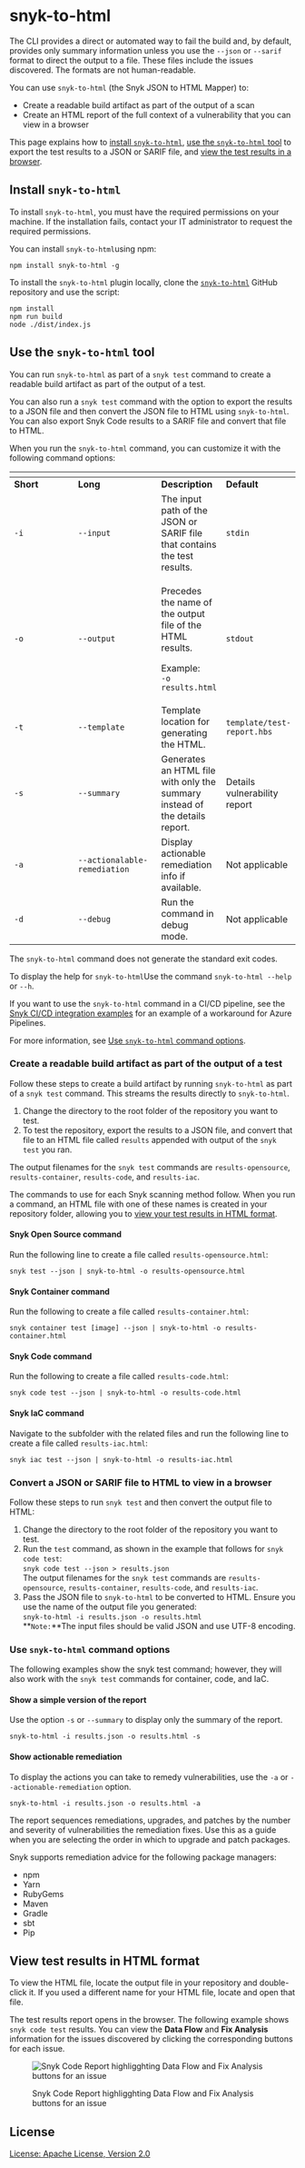 # snyk-to-html

The CLI provides a direct or automated way to fail the build and, by default, provides only summary information unless you use the `--json` or `--sarif` format to direct the output to a file. These files include the issues discovered. The formats are not human-readable.

You can use `snyk-to-html` (the Snyk JSON to HTML Mapper) to:

* Create a readable build artifact as part of the output of a scan
* Create an HTML report of the full context of a vulnerability that you can view in a browser

This page explains how to [install `snyk-to-html`](snyk-to-html.md#install-snyk-to-html), [use the `snyk-to-html` tool](snyk-to-html.md#use-the-snyk-to-html-tool) to export the test results to a JSON or SARIF file, and [view the test results in a browser](snyk-to-html.md#view-test-results-in-html-format).

## Install `snyk-to-html`

To install `snyk-to-html`, you must have the required permissions on your machine. If the installation fails, contact your IT administrator to request the required permissions.

You can install `snyk-to-html`using npm:

```
npm install snyk-to-html -g
```

To install the `snyk-to-html` plugin locally, clone the [`snyk-to-html`](https://github.com/snyk/snyk-to-html) GitHub repository and use the script:

```
npm install
npm run build
node ./dist/index.js
```

## Use the `snyk-to-html` tool

You can run `snyk-to-html` as part of a `snyk test` command to create a readable build artifact as part of the output of a test.

You can also run a `snyk test` command with the option to export the results to a JSON file and then convert the JSON  file to HTML using  `snyk-to-html`. You can also export Snyk Code results to a SARIF file and convert that file to HTML.

When you run the `snyk-to-html` command, you can customize it with the following command options:

<table data-header-hidden><thead><tr><th width="105"></th><th width="134"></th><th></th><th></th></tr></thead><tbody><tr><td><strong>Short</strong></td><td><strong>Long</strong></td><td><strong>Description</strong></td><td><strong>Default</strong></td></tr><tr><td><code>-i</code></td><td><code>--input</code></td><td>The input path of the JSON or SARIF file that contains the test results.</td><td><code>stdin</code></td></tr><tr><td><code>-o</code></td><td><code>--output</code></td><td><p>Precedes the name of the output file of the HTML results.</p><p>Example:<br><code>-o results.html</code></p></td><td><code>stdout</code></td></tr><tr><td><code>-t</code></td><td><code>--template</code></td><td>Template location for generating the HTML.</td><td><code>template/test-report.hbs</code></td></tr><tr><td><code>-s</code></td><td><code>--summary</code></td><td>Generates an HTML file with only the summary instead of the details report.</td><td>Details vulnerability report</td></tr><tr><td><code>-a</code></td><td><code>--actionalable-remediation</code></td><td>Display actionable remediation info if available.</td><td>Not applicable</td></tr><tr><td><code>-d</code></td><td><code>--debug</code></td><td>Run the command in debug mode.</td><td>Not applicable</td></tr></tbody></table>

The `snyk-to-html` command does not generate the standard exit codes.

To display the help for `snyk-to-html`Use the command `snyk-to-html --help` or `--h`.

If you want to use the `snyk-to-html` command in a CI/CD pipeline, see the [Snyk CI/CD integration examples](https://github.com/snyk-labs/snyk-cicd-integration-examples/blob/master/AzurePipelines/AzurePipelines-npm-generic-html.yml) for an example of a workaround for Azure Pipelines.

For more information, see [Use `snyk-to-html` command options](snyk-to-html.md#use-snyk-to-html-command-options).

### Create a readable build artifact as part of the output of a test

Follow these steps to create a build artifact by running `snyk-to-html` as part of a `snyk test` command. This streams the results directly to `snyk-to-html`.

1. Change the directory to the root folder of the repository you want to test.
2. To test the repository, export the results to a JSON file, and convert that file to an HTML file called `results` appended with output of the `snyk test` you ran.

The output filenames for the `snyk test` commands are `results-opensource`, `results-container`, `results-code`, and `results-iac`.

The commands to use for each Snyk scanning method follow. When you run a command, an HTML file with one of these names is created in your repository folder, allowing you to [view your test results in HTML format](snyk-to-html.md#view-test-results-in-html-format).

#### Snyk Open Source command

Run the following line to create a file called `results-opensource.html`:

`snyk test --json | snyk-to-html -o results-opensource.html`

#### Snyk Container command

Run the following to create a file called `results-container.html`:

`snyk container test [image] --json | snyk-to-html -o results-container.html`

#### **Snyk Code command**

Run the following to create a file called `results-code.html`:

`snyk code test --json | snyk-to-html -o results-code.html`

#### Snyk IaC command

Navigate to the subfolder with the related files and run the following line to create a file called `results-iac.html`:

`snyk iac test --json | snyk-to-html -o results-iac.html`

### Convert a JSON or SARIF file to HTML to view in a browser

Follow these steps to run `snyk test` and then convert the output file to HTML:

1. Change the directory to the root folder of the repository you want to test.
2. Run the `test` command, as shown in the example that follows for `snyk code test`:\
   `snyk code test --json > results.json`\
   The output filenames for the `snyk test` commands are `results-opensource`, `results-container`, `results-code`, and `results-iac`.
3. Pass the JSON file to `snyk-to-html` to be converted to HTML. Ensure you use the name of the output file you generated:\
   `snyk-to-html -i results.json -o results.html`\
   **`Note:`**The input files should be valid JSON and use UTF-8 encoding.

### Use `snyk-to-html` command options

The following examples show the snyk test command; however, they will also work with the `snyk test` commands for container, code, and IaC.

#### Show a simple version of the report

Use the option `-s` or `--summary` to display only the summary of the report.

`snyk-to-html -i results.json -o results.html -s`

#### Show actionable remediation

To display the actions you can take to remedy vulnerabilities, use the `-a` or `--actionable-remediation` option.

`snyk-to-html -i results.json -o results.html -a`

The report sequences remediations, upgrades, and patches by the number and severity of vulnerabilities the remediation fixes. Use this as a guide when you are selecting the order in which to upgrade and patch packages.

Snyk supports remediation advice for the following package managers:

* npm
* Yarn
* RubyGems
* Maven
* Gradle
* sbt
* Pip

## View test results in HTML format

To view the HTML file, locate the output file in your repository and double-click it. If you used a different name for your HTML file, locate and open that file.

The test results report opens in the browser. The following example shows `snyk code test` results. You can view the **Data Flow** and **Fix Analysis** information for the issues discovered by clicking the corresponding buttons for each issue.

<figure><img src="../../../.gitbook/assets/Snyk-to-HTML - Example - HTML Report - Fix Analysis tab - 2.png" alt="Snyk Code Report highligghting Data Flow and Fix Analysis buttons for an issue"><figcaption><p>Snyk Code Report highligghting Data Flow and Fix Analysis buttons for an issue</p></figcaption></figure>

## License

[License: Apache License, Version 2.0](https://github.com/snyk/snyk-to-html/blob/master/LICENSE)
